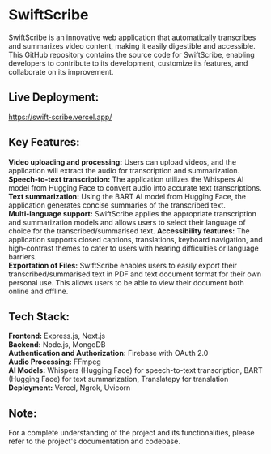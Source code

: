 # SwiftScribe
SwiftScribe is an innovative web application that automatically transcribes and summarizes video content, making it easily digestible and accessible. This GitHub repository contains the source code for SwiftScribe, enabling developers to contribute to its development, customize its features, and collaborate on its improvement. 

## Live Deployment:
https://swift-scribe.vercel.app/

## Key Features:
**Video uploading and processing:** Users can upload videos, and the application will extract the audio for transcription and summarization.  
**Speech-to-text transcription:** The application utilizes the Whispers AI model from Hugging Face to convert audio into accurate text transcriptions.  
**Text summarization:** Using the BART AI model from Hugging Face, the application generates concise summaries of the transcribed text.  
**Multi-language support:** SwiftScribe applies the appropriate transcription and summarization models and allows users to select their language of choice for the transcribed/summarised text.
**Accessibility features:** The application supports closed captions, translations, keyboard navigation, and high-contrast themes to cater to users with hearing difficulties or language barriers.  
**Exportation of Files:** SwiftScribe enables users to easily export their transcribed/summarised text in PDF and text document format for their own personal use. This allows users to be able to view their document both online and offline.

## Tech Stack:
**Frontend:** Express.js, Next.js  
**Backend:** Node.js, MongoDB  
**Authentication and Authorization:** Firebase with OAuth 2.0  
**Audio Processing:** FFmpeg  
**AI Models:** Whispers (Hugging Face) for speech-to-text transcription, BART (Hugging Face) for text summarization, Translatepy for translation
**Deployment:** Vercel, Ngrok, Uvicorn

## Note:
For a complete understanding of the project and its functionalities, please refer to the project's documentation and codebase.  
